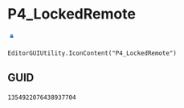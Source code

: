 # P4_LockedRemote
![](/img/P4_LockedRemote.png)

``` CSharp
EditorGUIUtility.IconContent("P4_LockedRemote")
```
## GUID
```
1354922076438937704
```
